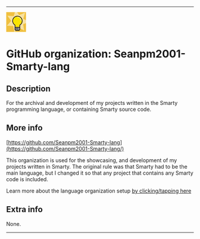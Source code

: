 
***

![Smarty.png failed to load. The file may be missing or corrupt. Check the file path for errors first.](/AdditionalInfo/2/Seanpm2001-Smarty-lang/Smarty.png)

# GitHub organization: Seanpm2001-Smarty-lang

## Description

For the archival and development of my projects written in the Smarty programming language, or containing Smarty source code.

## More info

[https://github.com/Seanpm2001-Smarty-lang](https://github.com/Seanpm2001-Smarty-lang/)

This organization is used for the showcasing, and development of my projects written in Smarty. The original rule was that Smarty had to be the main language, but I changed it so that any project that contains any Smarty code is included.

Learn more about the language organization setup [by clicking/tapping here](/AdditionalInfo/LanguageOrgs/README.md)

## Extra info

None.

***
